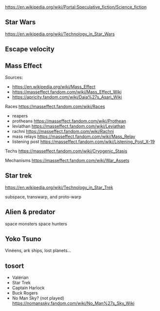 

https://en.wikipedia.org/wiki/Portal:Speculative_fiction/Science_fiction



## Star Wars
https://en.wikipedia.org/wiki/Technology_in_Star_Wars


## Escape velocity


## Mass Effect
Sources:
* https://en.wikipedia.org/wiki/Mass_Effect
* https://masseffect.fandom.com/wiki/Mass_Effect_Wiki
* https://apricity.fandom.com/wiki/Daia%27s_Asari_Wiki

Races https://masseffect.fandom.com/wiki/Races
* reapers
* protheans https://masseffect.fandom.com/wiki/Prothean
* leviathan https://masseffect.fandom.com/wiki/Leviathan
* rachni https://masseffect.fandom.com/wiki/Rachni
* mass relays https://masseffect.fandom.com/wiki/Mass_Relay
* listening post https://masseffect.fandom.com/wiki/Listening_Post_X-19

Techs
https://masseffect.fandom.com/wiki/Cryogenic_Stasis

Mechanisms
https://masseffect.fandom.com/wiki/War_Assets


## Star trek
https://en.wikipedia.org/wiki/Technology_in_Star_Trek

subspace, transwarp, and proto-warp

## Alien & predator
space monsters
space hunters


## Yoko Tsuno
Vinéens, ark ships, lost planets...


## tosort

- Valérian
- Star Trek
- Captain Harlock
- Buck Rogers
- No Man Sky? (not played) https://nomanssky.fandom.com/wiki/No_Man%27s_Sky_Wiki
